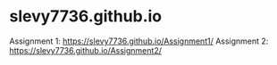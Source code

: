 # slevy7736.github.io

Assignment 1: https://slevy7736.github.io/Assignment1/
Assignment 2: https://slevy7736.github.io/Assignment2/
